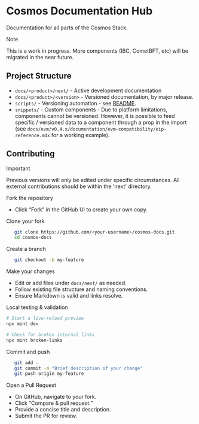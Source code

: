 # Cosmos Documentation Hub

Documentation for all parts of the Cosmos Stack.

> [!NOTE]
> This is a work in progress. More components (IBC, CometBFT, etc) will be migrated in the near future.

## Project Structure

- `docs/<product>/next/` - Active development documentation
- `docs/<product>/<version>` - Versioned documentation, by major release.
- `scripts/` - Versioning automation - see [README](/scripts).
- `snippets/` - Custom components - Due to platform limitations, components cannot be versioned. However, it is possible to feed specific / versioned data to a component through a prop in the import (see `docs/evm/v0.4.x/documentation/evm-compatibility/eip-reference.mdx` for a working example).

## Contributing

> [!IMPORTANT]
> Previous versions will only be edited under specific circumstances. All external contributions should be within the 'next' directory.

Fork the repository

- Click “Fork” in the GitHub UI to create your own copy.

Clone your fork

```bash
   git clone https://github.com/<your-username>/cosmos-docs.git
   cd cosmos-docs
```

Create a branch

```bash
   git checkout -b my-feature
```

Make your changes

- Edit or add files under `docs/next/` as needed.
- Follow existing file structure and naming conventions.
- Ensure Markdown is valid and links resolve.

Local testing & validation

```bash
# Start a live-reload preview
npx mint dev

# Check for broken internal links
npx mint broken-links
```

Commit and push

```bash
   git add .
   git commit -m "Brief description of your change"
   git push origin my-feature
```

Open a Pull Request

- On GitHub, navigate to your fork.
- Click “Compare & pull request.”
- Provide a concise title and description.
- Submit the PR for review.
